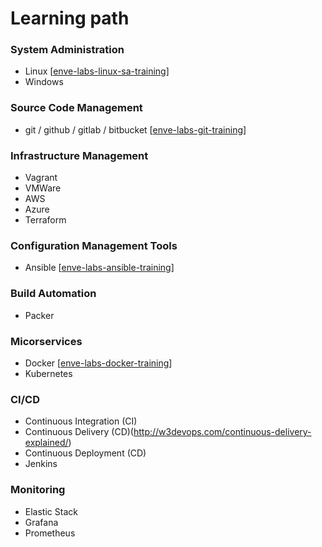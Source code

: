 # Learning path

### System Administration
- Linux [[enve-labs-linux-sa-training]]
- Windows

[enve-labs-linux-sa-training]: https://github.com/envelabs/enve-labs-linux-sa-training

### Source Code Management
- git / github / gitlab / bitbucket [[enve-labs-git-training]]

[enve-labs-git-training]: https://github.com/envelabs/enve-labs-git-training


### Infrastructure Management
- Vagrant
- VMWare
- AWS
- Azure
- Terraform

### Configuration Management Tools
- Ansible [[enve-labs-ansible-training]]

[enve-labs-ansible-training]: https://github.com/envelabs/enve-labs-ansible-training
### Build Automation
- Packer

### Micorservices
- Docker [[enve-labs-docker-training]]
- Kubernetes

[enve-labs-docker-training]: https://github.com/envelabs/enve-labs-docker-training

### CI/CD
- Continuous Integration (CI)
- Continuous Delivery (CD)(http://w3devops.com/continuous-delivery-explained/)
- Continuous Deployment (CD)
- Jenkins

### Monitoring
- Elastic Stack
- Grafana
- Prometheus
